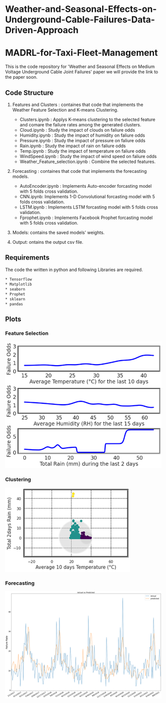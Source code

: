 # Weather-and-Seasonal-Effects-on-Underground-Cable-Failures-Data-Driven-Approach


# MADRL-for-Taxi-Fleet-Management

This is the code repository for 'Weather and Seasonal Effects on Medium Voltage Underground Cable Joint Failures' paper we will provide the link to the paper soon.

## Code Structure 
1. Features and Clusters : containes that code that implements the Weather Feature Selection and K-means Clustering. 

	- Clusters.ipynb : Applys K-means clustering to the selected feature and comare the failure rates among the generated clusters.
	- Cloud.ipynb : Study the impact of clouds on faliure odds
	- Humidity.ipynb : Study the impact of humidity on faliure odds
	- Pressure.ipynb : Study the impact of pressure on faliure odds
	- Rain.ipynb : Study the impact of rain on faliure odds
	- Temp.ipynb : Study the impact of temperature on faliure odds
	- WindSpeed.ipynb : Study the impact of wind speed on faliure odds
	- Weather_Feature_selection.ipynb : Combine the selected features.
  


2. Forecasting : containes that code that implements the forecasting models.  

	- AutoEncoder.ipynb : Implements Auto-encoder forcasting model with 5 folds cross validation.
	- CNN.ipynb: Implements 1-D Convolutional forcasting model with 5 folds cross validation.
	- LSTM.ipynb : Implements LSTM forcasting model with 5 folds cross validation.
	- Fprophet.ipynb : Implements Facebook Prophet forcasting model with 5 folds cross validation.

3. Models: contains the  saved models' weights. 

4. Output: ontains the output csv file.


## Requirements 
The code the written in python and  following Libraries are required. 

	* Tensorflow
	* Matplotlib
	* seaborn
	* Prophet
	* sklearn
	* pandas






## Plots  

### Feature Selection
![Feature Selection](https://github.com/mohd-alhussin/Weather-and-Seasonal-Effects-on-Underground-Cable-Failures-Data-Driven-Approach/blob/main/ODDs.png)

### Clustering
![Clustering](https://github.com/mohd-alhussin/Weather-and-Seasonal-Effects-on-Underground-Cable-Failures-Data-Driven-Approach/blob/main/Clusters.png)
 
### Forecasting 
![Facbook Prophet Model](https://github.com/mohd-alhussin/Weather-and-Seasonal-Effects-on-Underground-Cable-Failures-Data-Driven-Approach/blob/main/Forecast.png)



